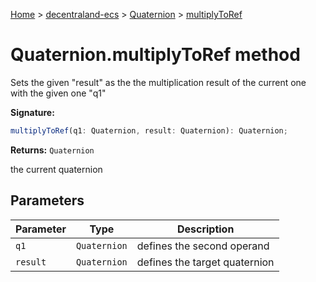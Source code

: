 [Home](./index) &gt; [decentraland-ecs](./decentraland-ecs.md) &gt; [Quaternion](./decentraland-ecs.quaternion.md) &gt; [multiplyToRef](./decentraland-ecs.quaternion.multiplytoref.md)

# Quaternion.multiplyToRef method

Sets the given "result" as the the multiplication result of the current one with the given one "q1"

**Signature:**
```javascript
multiplyToRef(q1: Quaternion, result: Quaternion): Quaternion;
```
**Returns:** `Quaternion`

the current quaternion

## Parameters

|  Parameter | Type | Description |
|  --- | --- | --- |
|  `q1` | `Quaternion` | defines the second operand |
|  `result` | `Quaternion` | defines the target quaternion |

